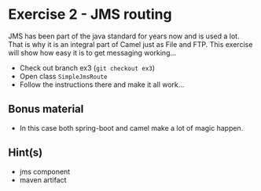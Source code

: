 # Exercise 2 - JMS routing

JMS has been part of the java standard for years now and is used a lot.
That is why it is an integral part of Camel just as File and FTP. 
This exercise will show how easy it is to get messaging working...

* Check out branch ex3 (`git checkout ex3`)
* Open class `SimpleJmsRoute`
* Follow the instructions there and make it all work...

## Bonus material 

* In this case both spring-boot and camel make a lot of magic happen.

## Hint(s)

* jms component
* maven artifact